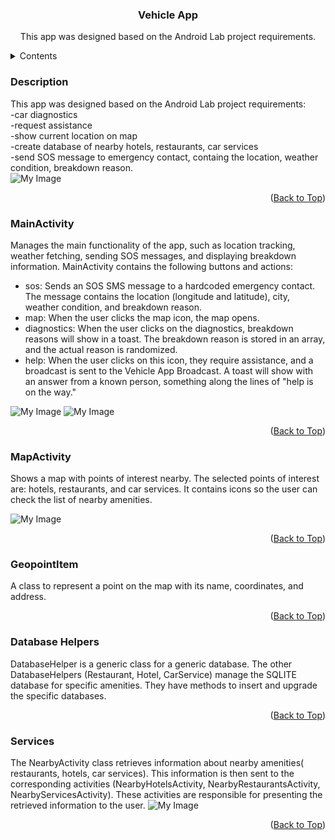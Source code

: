 <h3 align="center">Vehicle App</h3>
<p align="center">This app was designed based on the Android Lab project requirements.</p>

<!-- TABLE OF CONTENTS -->
<details>
  <summary>Contents</summary>
  <ol>
    <li><a href="#Description">Description</a></li>
    <li><a href="#MainActivity">MainActivity</a></li>
    <li><a href="#MapActivity">MapActivity</a></li>
    <li><a href="#GeopointItem">GeopointItem</a></li>
    <li><a href="#Database Helpers">Database Helpers</a></li>
    <li><a href="#Services">Services</a></li>

  </ol>
</details>

### Description

This app was designed based on the Android Lab project requirements: <br>
-car diagnostics<br>
-request assistance <br>
-show current location on map <br>
-create database of nearby hotels, restaurants, car services <br>
-send SOS message to emergency contact, containg the location, weather condition, breakdown reason.<br>
![My Image](img/main.png)


<p align="right">(<a href="#readme-top">Back to Top</a>)</p>

### MainActivity

Manages the main functionality of the app, such as location tracking, weather fetching, sending SOS messages, and displaying breakdown information. MainActivity contains the following buttons and actions: <br>
- sos: Sends an SOS SMS message to a hardcoded emergency contact. The message contains the location (longitude and latitude), city, weather condition, and breakdown reason.<br>
- map: When the user clicks the map icon, the map opens. <br>
- diagnostics: When the user clicks on the diagnostics, breakdown reasons will show in a toast. The breakdown reason is stored in an array, and the actual reason is randomized.<br>
- help: When the user clicks on this icon, they require assistance, and a broadcast is sent to the Vehicle App Broadcast. A toast will show with an answer from a known person, something along the lines of "help is on the way."

![My Image](img/main2.png)  ![My Image](img/sms.png)



<p align="right">(<a href="#readme-top">Back to Top</a>)</p>

### MapActivity

Shows a map with points of interest nearby. The selected points of interest are: hotels, restaurants, and car services. It contains icons so the user can check the list of nearby amenities.

![My Image](img/map.png)


<p align="right">(<a href="#readme-top">Back to Top</a>)</p>

### GeopointItem

A class to represent a point on the map with its name, coordinates, and address.

<p align="right">(<a href="#readme-top">Back to Top</a>)</p>

### Database Helpers

DatabaseHelper is a generic class for a generic database. The other DatabaseHelpers (Restaurant, Hotel, CarService) manage the SQLITE database for specific amenities. They have methods to insert and upgrade the specific databases.


<p align="right">(<a href="#readme-top">Back to Top</a>)</p>

### Services

The NearbyActivity class retrieves information about nearby amenities( restaurants, hotels, car services). This information is then sent to the corresponding activities (NearbyHotelsActivity, NearbyRestaurantsActivity, NearbyServicesActivity). These activities are responsible for presenting the retrieved information to the user.
![My Image](img/restaurantlist.png)


<p align="right">(<a href="#readme-top">Back to Top</a>)</p>

